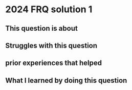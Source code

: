 # 2024 FRQ solution 1

## This question is about

## Struggles with this question

## prior experiences that helped

## What I learned by doing this question 
